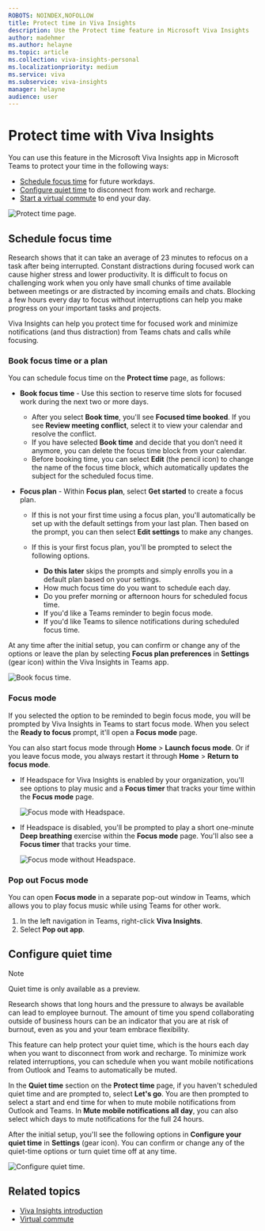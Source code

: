 ```yaml
---
ROBOTS: NOINDEX,NOFOLLOW
title: Protect time in Viva Insights 
description: Use the Protect time feature in Microsoft Viva Insights
author: madehmer
ms.author: helayne
ms.topic: article
ms.collection: viva-insights-personal
ms.localizationpriority: medium 
ms.service: viva
ms.subservice: viva-insights
manager: helayne
audience: user
---
```


# Protect time with Viva Insights

You can use this feature in the Microsoft Viva Insights app in Microsoft Teams to protect your time in the following ways:

* [Schedule focus time](#schedule-focus-time) for future workdays.
* [Configure quiet time](#configure-quiet-time) to disconnect from work and recharge.
* [Start a virtual commute](viva-insights-virtual-commute.md) to end your day.

![Protect time page.](Images/pt-focus.png)

## Schedule focus time

Research shows that it can take an average of 23 minutes to refocus on a task after being interrupted. Constant distractions during focused work can cause higher stress and lower productivity. It is difficult to focus on challenging work when you only have small chunks of time available between meetings or are distracted by incoming emails and chats. Blocking a few hours every day to focus without interruptions can help you make progress on your important tasks and projects.

Viva Insights can help you protect time for focused work and minimize notifications (and thus distraction) from Teams chats and calls while focusing.

### Book focus time or a plan

You can schedule focus time on the **Protect time** page, as follows:

* **Book focus time** - Use this section to reserve time slots for focused work during the next two or more days.

  * After you select **Book time**, you'll see **Focused time booked**. If you see **Review meeting conflict**, select it to view your calendar and resolve the conflict.
  * If you have selected **Book time** and decide that you don’t need it anymore, you can delete the focus time block from your calendar.
  * Before booking time, you can select **Edit** (the pencil icon) to change the name of the focus time block, which automatically updates the subject for the scheduled focus time.

* **Focus plan** - Within **Focus plan**, select **Get started** to create a focus plan.

  * If this is not your first time using a focus plan, you'll automatically be set up with the default settings from your last plan. Then based on the prompt, you can then select **Edit settings** to make any changes.
  * If this is your first focus plan, you'll be prompted to select the following options.

    * **Do this later** skips the prompts and simply enrolls you in a default plan based on your settings.
    * How much focus time do you want to schedule each day.
    * Do you prefer morning or afternoon hours for scheduled focus time.
    * If you'd like a Teams reminder to begin focus mode.
    * If you'd like Teams to silence notifications during scheduled focus time.

At any time after the initial setup, you can confirm or change any of the options or leave the plan by selecting **Focus plan preferences** in **Settings** (gear icon) within the Viva Insights in Teams app.

![Book focus time.](Images/pt-focus-2.png)

### Focus mode

If you selected the option to be reminded to begin focus mode, you will be prompted by Viva Insights in Teams to start focus mode. When you select the **Ready to focus** prompt, it'll open a **Focus mode** page.

You can also start focus mode through **Home** > **Launch focus mode**. Or if you leave focus mode, you always restart it through **Home** > **Return to focus mode**.

* If Headspace for Viva Insights is enabled by your organization, you'll see options to play music and a **Focus timer** that tracks your time within the **Focus mode** page.

  ![Focus mode with Headspace.](Images/pt-focus-mode.png)

* If Headspace is disabled, you'll be prompted to play a short one-minute **Deep breathing** exercise within the **Focus mode** page. You'll also see a **Focus timer** that tracks your time.

  ![Focus mode without Headspace.](Images/pt-focus-mode-2.png)

### Pop out Focus mode

You can open **Focus mode** in a separate pop-out window in Teams, which allows you to play focus music while using Teams for other work.

1. In the left navigation in Teams, right-click **Viva Insights**.
2. Select **Pop out app**.

## Configure quiet time

>[!NOTE]
>Quiet time is only available as a preview.

Research shows that long hours and the pressure to always be available can lead to employee burnout. The amount of time you spend collaborating outside of business hours can be an indicator that you are at risk of burnout, even as you and your team embrace flexibility.

This feature can help protect your quiet time, which is the hours each day when you want to disconnect from work and recharge. To minimize work related interruptions, you can schedule when you want mobile notifications from Outlook and Teams to automatically be muted.

In the **Quiet time** section on the **Protect time** page, if you haven't scheduled quiet time and are prompted to, select **Let's go**. You are then prompted to select a start and end time for when to mute mobile notifications from Outlook and Teams. In **Mute mobile notifications all day**, you can also select which days to mute notifications for the full 24 hours.

After the initial setup, you'll see the following options in **Configure your quiet time** in **Settings** (gear icon). You can confirm or change any of the quiet-time options or turn quiet time off at any time.

![Configure quiet time.](Images/pt-quiet.png)

## Related topics

* [Viva Insights introduction](viva-teams-app.md)
* [Virtual commute](viva-insights-virtual-commute.md)
